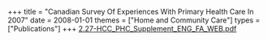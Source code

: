 +++
title = "Canadian Survey Of Experiences With Primary Health Care In 2007"
date = 2008-01-01
themes = ["Home and Community Care"]
types = ["Publications"]
+++
[2.27-HCC_PHC_Supplement_ENG_FA_WEB.pdf](/files/2.27-HCC_PHC_Supplement_ENG_FA_WEB.pdf)
